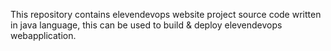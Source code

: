 This repository contains elevendevops website project source code written in java language, this can be used to build & deploy elevendevops webapplication.
